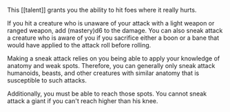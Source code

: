 This [[talent]] grants you the ability to hit foes where it really hurts.

If you hit a creature who is unaware of your attack with a light weapon or ranged weapon, add (mastery)d6 to the damage.  You can also sneak attack a creature who is aware of you if you sacrifice either a boon or a bane that would have applied to the attack roll before rolling.

Making a sneak attack relies on you being able to apply your knowledge of anatomy and weak spots. Therefore, you can generally only sneak attack humanoids, beasts, and other creatures with similar anatomy that is susceptible to such attacks. 

Additionally, you must be able to reach those spots.  You cannot sneak attack a giant if you can't reach higher than his knee.
